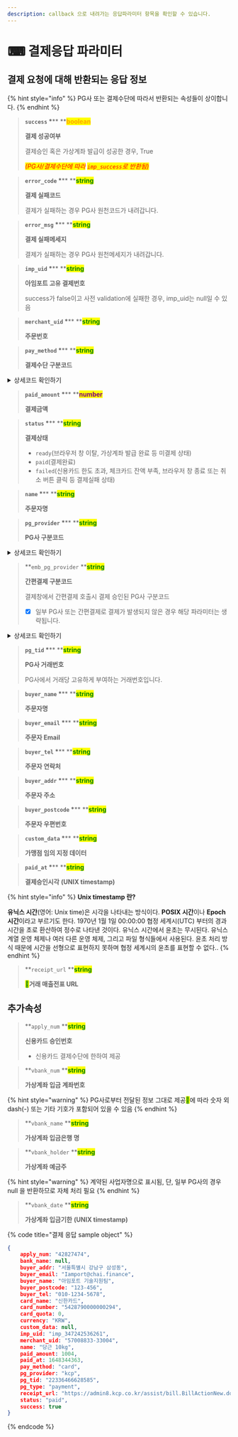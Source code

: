 ```yaml
---
description: callback 으로 내려가는 응답파라미터 항목을 확인할 수 있습니다.
---
```


# ⌨ 결제응답 파라미터

## 결제 요청에 대해 반환되는 응답 정보

{% hint style="info" %}
PG사 또는 결제수단에 따라서 반환되는 속성들이 상이합니다.
{% endhint %}

> **`success`  **<mark style="color:red;">**\***</mark>**  **<mark style="color:orange;">**boolean**</mark>
>
> **결제 성공여부**
>
> 결제승인 혹은 가상계좌 발급이 성공한 경우, True
>
> _<mark style="color:red;">(PG사/결제수단에 따라</mark>  <mark style="color:red;">`imp_success`</mark><mark style="color:red;">로 반환됨)</mark>_

> **`error_code`  **<mark style="color:red;">**\***</mark>**  **<mark style="color:green;">**string**</mark>
>
> **결제 실패코드**
>
> 결제가 실패하는 경우 PG사 원천코드가 내려갑니다.

> **`error_msg`  **<mark style="color:red;">**\***</mark>**  **<mark style="color:green;">**string**</mark>
>
> **결제 실패메세지**
>
> 결제가 실패하는 경우 PG사 원천메세지가 내려갑니다.

> **`imp_uid`  **<mark style="color:red;">**\***</mark>**  **<mark style="color:green;">**string**</mark>
>
> **아임포트 고유 결제번호**
>
> success가 false이고 사전 validation에 실패한 경우, imp\_uid는 null일 수 있음

> **`merchant_uid`  **<mark style="color:red;">**\***</mark>**  **<mark style="color:green;">**string**</mark>
>
> **주문번호**

> **`pay_method`  **<mark style="color:red;">**\***</mark>**  **<mark style="color:green;">**string**</mark>
>
> **결제수단 구분코드**

<details>

<summary>상세코드 확인하기</summary>

* `card` (신용카드)
* `trans`(실시간계좌이체)
* `vbank`(가상계좌)
* `phone`(휴대폰소액결제)
* `samsung`(삼성페이 / <mark style="color:red;">이니시스, KCP 전용</mark>)
* `kpay`(KPay앱 직접호출 / <mark style="color:red;">이니시스 전용</mark>)
* `kakaopay`(카카오페이 직접호출 / <mark style="color:red;">이니시스, KCP, 나이스페이먼츠 전용</mark>)
* `payco`(페이코 직접호출 / <mark style="color:red;">이니시스, KCP 전용</mark>)
* `lpay`(LPAY 직접호출 / <mark style="color:red;">이니시스 전용</mark>)
* `ssgpay`(SSG페이 직접호출 / <mark style="color:red;">이니시스 전용</mark>)
* `tosspay`(토스간편결제 직접호출 / <mark style="color:red;">이니시스 전용</mark>)
* `cultureland`(문화상품권 / <mark style="color:red;">이니시스, 토스페이먼츠(구 LG U+), KCP 전용</mark>)
* `smartculture`(스마트문상 / <mark style="color:red;">이니시스, 토스페이먼츠(구 LG U+), KCP 전용</mark>)
* `happymoney`(해피머니 / <mark style="color:red;">이니시스, KCP 전용</mark>)
* `booknlife`(도서문화상품권 / <mark style="color:red;">토스페이먼츠(구 LG U+), KCP 전용</mark>)
* `point`(베네피아 포인트 등 포인트 결제 / <mark style="color:red;">KCP 전용</mark>)
* `wechat`(위쳇페이 / <mark style="color:red;">엑심베이 전용</mark>)
* `alipay`(알리페이 / <mark style="color:red;">엑심베이 전용</mark>)
* `unionpay`(유니온페이 / <mark style="color:red;">엑심베이 전용</mark>)
* `tenpay`(텐페이 / <mark style="color:red;">엑심베이 전용</mark>)

</details>

> **`paid_amount`  **<mark style="color:red;">**\***</mark>**  **<mark style="color:purple;">**number**</mark>
>
> **결제금액**

> **`status`  **<mark style="color:red;">**\***</mark>**  **<mark style="color:green;">**string**</mark>
>
> **결제상태**
>
> * `ready`(브라우저 창 이탈, 가상계좌 발급 완료 등 미결제 상태)
> * `paid`(결제완료)
> * `failed`(신용카드 한도 초과, 체크카드 잔액 부족, 브라우저 창 종료 또는 취소 버튼 클릭 등 결제실패 상태)

> **`name`  **<mark style="color:red;">**\***</mark>**  **<mark style="color:green;">**string**</mark>
>
> **주문자명**

> **`pg_provider`  **<mark style="color:red;">**\***</mark>**  **<mark style="color:green;">**string**</mark>
>
> **PG사 구분코드**

<details>

<summary>상세코드 확인하기</summary>

* `html5_inicis`(이니시스웹표준)
* `inicis`(이니시스ActiveX결제창)
* `kcp`(NHN KCP)
* `kcp_billing`(NHN KCP 정기결제)
* `uplus`(토스페이먼츠(구 LG U+))
* `nice`(나이스페이)
* `jtnet`(JTNet)
* `kicc`(한국정보통신)
* `bluewalnut`(블루월넛)
* `kakaopay`(카카오페이)
* `danal`(다날휴대폰소액결제)
* `danal_tpay`(다날일반결제)
* `mobilians`(모빌리언스 휴대폰소액결제)
* `chai`(차이 간편결제)
* `syrup`(시럽페이)
* `payco`(페이코)
* `paypal`(페이팔)
* `eximbay`(엑심베이)
* `naverpay`(네이버페이-결제형)
* `naverco`(네이버페이-주문형)
* `smilepay`(스마일페이)
* `alipay`(알리페이)
* `paymentwall`(페이먼트월)
* `payple`(페이플)
* `eximbay`(엑심베이)
* `tosspay`(토스간편결제)
* `smartro`(스마트로)
* `settle`(세틀뱅크

</details>

> **`emb_pg_provider`  **<mark style="color:green;">**string**</mark>
>
> **간편결제 구분코드**
>
> 결제창에서 간편결제 호출시 결제 승인된 PG사 구분코드
>
> * [x] 일부 PG사 또는 간편결제로 결제가 발생되지 않은 경우 해당 파라미터는 생략됩니다.

<details>

<summary>상세코드 확인하기</summary>

* Naver Pay
* Kako Pay
* Payco
* Samsung Pay
* SSG Pay
* L.pay
* Kpay

</details>

> **`pg_tid`  **<mark style="color:red;">**\***</mark>**  **<mark style="color:green;">**string**</mark>
>
> **PG사 거래번호**
>
> PG사에서 거래당 고유하게 부여하는 거래번호입니다.

> **`buyer_name`  **<mark style="color:red;">**\***</mark>**  **<mark style="color:green;">**string**</mark>
>
> **주문자명**

> **`buyer_email`  **<mark style="color:red;">**\***</mark>**  **<mark style="color:green;">**string**</mark>
>
> **주문자 Email**

> **`buyer_tel`  **<mark style="color:red;">**\***</mark>**  **<mark style="color:green;">**string**</mark>
>
> **주문자 연락처**

> **`buyer_addr`  **<mark style="color:red;">**\***</mark>**  **<mark style="color:green;">**string**</mark>
>
> **주문자 주소**

> **`buyer_postcode`  **<mark style="color:red;">**\***</mark>**  **<mark style="color:green;">**string**</mark>
>
> **주문자 우편번호**

> **`custom_data`  **<mark style="color:red;">**\***</mark>**  **<mark style="color:green;">**string**</mark>
>
> **가맹점 임의 지정 데이터**

> **`paid_at`  **<mark style="color:red;">**\***</mark>**  **<mark style="color:green;">**string**</mark>
>
> **결제승인시각** **(UNIX timestamp)**

{% hint style="info" %}
**Unix timestamp 란?**

**유닉스 시간**(영어: Unix time)은 시각을 나타내는 방식이다. **POSIX 시간**이나 **Epoch 시간**이라고 부르기도 한다. 1970년 1월 1일 00:00:00 협정 세계시(UTC) 부터의 경과 시간을 초로 환산하여 정수로 나타낸 것이다. 유닉스 시간에서 윤초는 무시된다. 유닉스 계열 운영 체제나 여러 다른 운영 체제, 그리고 파일 형식들에서 사용된다. 윤초 처리 방식 때문에 시간을 선형으로 표현하지 못하며 협정 세계시의 윤초를 표현할 수 없다..
{% endhint %}

> **`receipt_url`      **<mark style="color:green;">**string**</mark>
>
> <mark style="color:green;">****</mark>**거래 매출전표 URL**

## 추가속성

> **`apply_num`    **<mark style="color:green;">**string**</mark>
>
> **신용카드 승인번호**
>
> * 신용카드 결제수단에 한하여 제공

> **`vbank_num`    **<mark style="color:green;">**string**</mark>
>
> **가상계좌 입금 계좌번호**

{% hint style="warning" %}
PG사로부터 전달된 정보 그대로 제공<mark style="color:green;"></mark>에 따라 숫자 외 dash(-) 또는 기타 기호가 포함되어 있을 수 있음
{% endhint %}

> **`vbank_name`    **<mark style="color:green;">**string**</mark>
>
> **가상계좌 입금은행 명**

> **`vbank_holder`    **<mark style="color:green;">**string**</mark>
>
> **가상계좌 예금주**

{% hint style="warning" %}
계약된 사업자명으로 표시됨, 단, 일부 PG사의 경우 null 을 반환하므로 자체 처리 필요
{% endhint %}

> **`vbank_date`    **<mark style="color:green;">**string**</mark>
>
> **가상계좌 입금기한** **(UNIX timestamp)**

{% code title="결제 응답 sample object" %}
```json
{
    apply_num: "42827474",
    bank_name: null,
    buyer_addr: "서울특별시 강남구 삼성동",
    buyer_email: "Iamport@chai.finance",
    buyer_name: "아임포트 기술지원팀",
    buyer_postcode: "123-456",
    buyer_tel: "010-1234-5678",
    card_name: "신한카드",
    card_number: "5428790000000294",
    card_quota: 0,
    currency: "KRW",
    custom_data: null,
    imp_uid: "imp_347242536261",
    merchant_uid: "57008833-33004",
    name: "당근 10kg",
    paid_amount: 1004,
    paid_at: 1648344363,
    pay_method: "card",
    pg_provider: "kcp",
    pg_tid: "22336466628585",
    pg_type: "payment",
    receipt_url: "https://admin8.kcp.co.kr/assist/bill.BillActionNew.do?cmd=card_bill&tno=22336466628585&order_no=imp_347242536261&trade_mony=1004",
    status: "paid",
    success: true
}
```
{% endcode %}
